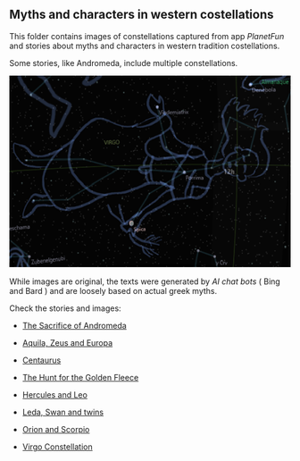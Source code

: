## Myths and characters in western costellations

This folder contains images of constellations captured from app *PlanetFun*
and stories about myths and characters in western tradition costellations.

Some stories, like Andromeda, include multiple constellations.

![Virgo](Virgo.png)

While images are original, the texts were generated by *AI chat bots* ( Bing and Bard )
and are loosely based on actual greek myths.

Check the stories and images:

* [The Sacrifice of Andromeda](Andromeda.md)

* [Aquila, Zeus and Europa](Aquila.md)

* [Centaurus](Centaurus.md)

* [The Hunt for the Golden Fleece](GoldenFleece.md)

* [Hercules and Leo](HerculesLeo.md)

* [Leda, Swan and twins](LedaSwanGemini.md)

* [Orion and Scorpio](OrionAndScorpio.md)

* [Virgo Constellation](Virgo.md)



